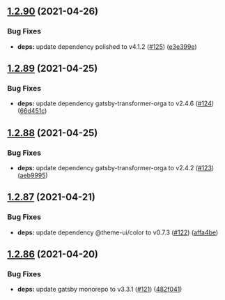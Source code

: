 ## [1.2.90](https://github.com/dds/bosabosa.org/compare/v1.2.89...v1.2.90) (2021-04-26)


### Bug Fixes

* **deps:** update dependency polished to v4.1.2 ([#125](https://github.com/dds/bosabosa.org/issues/125)) ([e3e399e](https://github.com/dds/bosabosa.org/commit/e3e399e074a59f10fdfdf845ace3df4629f4fddf))



## [1.2.89](https://github.com/dds/bosabosa.org/compare/v1.2.88...v1.2.89) (2021-04-25)


### Bug Fixes

* **deps:** update dependency gatsby-transformer-orga to v2.4.6 ([#124](https://github.com/dds/bosabosa.org/issues/124)) ([66d451c](https://github.com/dds/bosabosa.org/commit/66d451c7febf2fd9d2fa2394f0b250a359912895))



## [1.2.88](https://github.com/dds/bosabosa.org/compare/v1.2.87...v1.2.88) (2021-04-25)


### Bug Fixes

* **deps:** update dependency gatsby-transformer-orga to v2.4.2 ([#123](https://github.com/dds/bosabosa.org/issues/123)) ([aeb9995](https://github.com/dds/bosabosa.org/commit/aeb9995a00dda4964aaca675201a48e3dfdd5733))



## [1.2.87](https://github.com/dds/bosabosa.org/compare/v1.2.86...v1.2.87) (2021-04-21)


### Bug Fixes

* **deps:** update dependency @theme-ui/color to v0.7.3 ([#122](https://github.com/dds/bosabosa.org/issues/122)) ([affa4be](https://github.com/dds/bosabosa.org/commit/affa4bedd80ed923d969b1e1a7829655c0ddb4b6))



## [1.2.86](https://github.com/dds/bosabosa.org/compare/v1.2.85...v1.2.86) (2021-04-20)


### Bug Fixes

* **deps:** update gatsby monorepo to v3.3.1 ([#121](https://github.com/dds/bosabosa.org/issues/121)) ([482f041](https://github.com/dds/bosabosa.org/commit/482f0419e56d76b5306f19c0af419e7d31eba8f0))



